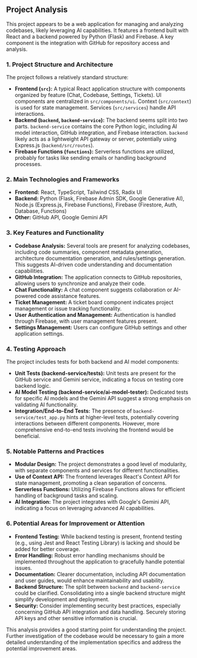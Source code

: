 ## Project Analysis

This project appears to be a web application for managing and analyzing codebases, likely leveraging AI capabilities.  It features a frontend built with React and a backend powered by Python (Flask) and Firebase.  A key component is the integration with GitHub for repository access and analysis.

### 1. Project Structure and Architecture

The project follows a relatively standard structure:

* **Frontend (`src`):**  A typical React application structure with components organized by feature (Chat, Codebase, Settings, Tickets).  UI components are centralized in `src/components/ui`.  Context (`src/context`) is used for state management.  Services (`src/services`) handle API interactions.
* **Backend (`backend`, `backend-service`):**  The backend seems split into two parts. `backend-service` contains the core Python logic, including AI model interaction, GitHub integration, and Firebase interaction.  `backend` likely acts as a lightweight API gateway or server, potentially using Express.js (`backend/src/routes`).
* **Firebase Functions (`functions`):**  Serverless functions are utilized, probably for tasks like sending emails or handling background processes.


### 2. Main Technologies and Frameworks

* **Frontend:** React, TypeScript, Tailwind CSS, Radix UI
* **Backend:** Python (Flask, Firebase Admin SDK, Google Generative AI), Node.js (Express.js, Firebase Functions), Firebase (Firestore, Auth, Database, Functions)
* **Other:** GitHub API, Google Gemini API

### 3. Key Features and Functionality

* **Codebase Analysis:** Several tools are present for analyzing codebases, including code summaries, component metadata generation, architecture documentation generation, and rules/settings generation. This suggests AI-driven code understanding and documentation capabilities.
* **GitHub Integration:**  The application connects to GitHub repositories, allowing users to synchronize and analyze their code.
* **Chat Functionality:** A chat component suggests collaboration or AI-powered code assistance features.
* **Ticket Management:**  A ticket board component indicates project management or issue tracking functionality.
* **User Authentication and Management:**  Authentication is handled through Firebase, with user management features present.
* **Settings Management:**  Users can configure GitHub settings and other application settings.


### 4. Testing Approach

The project includes tests for both backend and AI model components:

* **Unit Tests (backend-service/tests):**  Unit tests are present for the GitHub service and Gemini service, indicating a focus on testing core backend logic.
* **AI Model Testing (backend-service/ai-model-tester):** Dedicated tests for specific AI models and the Gemini API suggest a strong emphasis on validating AI functionality.
* **Integration/End-to-End Tests:**  The presence of `backend-service/test_app.py` hints at higher-level tests, potentially covering interactions between different components.  However, more comprehensive end-to-end tests involving the frontend would be beneficial.


### 5. Notable Patterns and Practices

* **Modular Design:**  The project demonstrates a good level of modularity, with separate components and services for different functionalities.
* **Use of Context API:**  The frontend leverages React's Context API for state management, promoting a clean separation of concerns.
* **Serverless Functions:** Utilizing Firebase Functions allows for efficient handling of background tasks and scaling.
* **AI Integration:**  The project integrates with Google's Gemini API, indicating a focus on leveraging advanced AI capabilities.

### 6. Potential Areas for Improvement or Attention

* **Frontend Testing:**  While backend testing is present, frontend testing (e.g., using Jest and React Testing Library) is lacking and should be added for better coverage.
* **Error Handling:**  Robust error handling mechanisms should be implemented throughout the application to gracefully handle potential issues.
* **Documentation:**  Clearer documentation, including API documentation and user guides, would enhance maintainability and usability.
* **Backend Structure:** The split between `backend` and `backend-service` could be clarified.  Consolidating into a single backend structure might simplify development and deployment.
* **Security:**  Consider implementing security best practices, especially concerning GitHub API integration and data handling.  Securely storing API keys and other sensitive information is crucial.


This analysis provides a good starting point for understanding the project.  Further investigation of the codebase would be necessary to gain a more detailed understanding of the implementation specifics and address the potential improvement areas.
